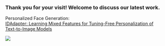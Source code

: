 ### Thank you for your visit! Welcome to discuss our latest work.
Personalized Face Generation:  
[IDAdapter: Learning Mixed Features for Tuning-Free Personalization of Text-to-Image Models](https://arxiv.org/html/2403.13535v1)








![](http://profile-counter.glitch.me/anxiangsir/count.svg)

<!--
**anxiangsir/anxiangsir** is a ✨ _special_ ✨ repository because its `README.md` (this file) appears on your GitHub profile.

Here are some ideas to get you started:

- 🔭 I’m currently working on ...
- 🌱 I’m currently learning ...
- 👯 I’m looking to collaborate on ...
- 🤔 I’m looking for help with ...
- 💬 Ask me about ...
- 📫 How to reach me: ...
- 😄 Pronouns: ...
- ⚡ Fun fact: ...
-->
